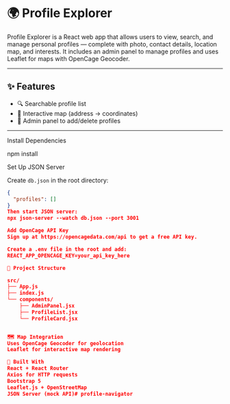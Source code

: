 # 🌍 Profile Explorer

Profile Explorer is a React web app that allows users to view, search, and manage personal profiles — complete with photo, contact details, location map, and interests. It includes an admin panel to manage profiles and uses Leaflet for maps with OpenCage Geocoder.

---

## ✨ Features

- 🔍 Searchable profile list
- 🧭 Interactive map (address → coordinates)
- 👤 Admin panel to add/delete profiles

---

Install Dependencies

npm install

Set Up JSON Server

Create `db.json` in the root directory:

```json
{
  "profiles": []
}
Then start JSON server:
npx json-server --watch db.json --port 3001

Add OpenCage API Key
Sign up at https://opencagedata.com/api to get a free API key.

Create a .env file in the root and add:
REACT_APP_OPENCAGE_KEY=your_api_key_here

📁 Project Structure

src/
├── App.js
├── index.js
└── components/
    ├── AdminPanel.jsx
    ├── ProfileList.jsx
    └── ProfileCard.jsx


🗺 Map Integration
Uses OpenCage Geocoder for geolocation
Leaflet for interactive map rendering

🧰 Built With
React + React Router
Axios for HTTP requests
Bootstrap 5
Leaflet.js + OpenStreetMap
JSON Server (mock API)#   p r o f i l e - n a v i g a t o r  
 